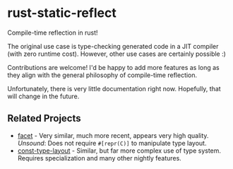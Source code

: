 rust-static-reflect
====================
Compile-time reflection in rust!

The original use case is type-checking generated code in a JIT compiler (with zero runtime cost).
However, other use cases are certainly possible :)

Contributions are welcome!
I'd be happy to add more features as long as they align with the general philosophy
of compile-time reflection.

Unfortunately, there is very little documentation right now.
Hopefully, that will change in the future.

## Related Projects
- [facet](https://github.com/facet-rs/facet) - Very similar, much more recent, appears very high quality. *Unsound*: Does not require `#[repr(C)]` to manipulate type layout.
- [const-type-layout](https://github.com/juntyr/const-type-layout) - Similar, but far more complex use of type system. Requires specialization and many other nightly features.
